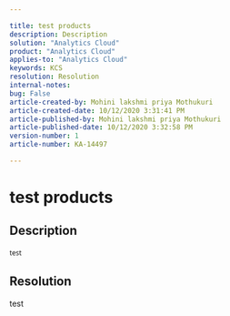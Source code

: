```yaml
---

title: test products  
description: Description  
solution: "Analytics Cloud"  
product: "Analytics Cloud"  
applies-to: "Analytics Cloud"  
keywords: KCS  
resolution: Resolution  
internal-notes:   
bug: False  
article-created-by: Mohini lakshmi priya Mothukuri  
article-created-date: 10/12/2020 3:31:41 PM  
article-published-by: Mohini lakshmi priya Mothukuri  
article-published-date: 10/12/2020 3:32:58 PM  
version-number: 1  
article-number: KA-14497

---
```


# test products

## Description


<div data-wrapper="true" style="font-size:12px;font-family:'Segoe UI','Helvetica Neue',sans-serif;">


test

</div>




## Resolution

test
